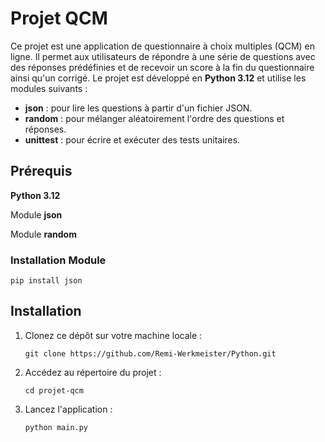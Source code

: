 # Projet QCM

Ce projet est une application de questionnaire à choix multiples (QCM) en ligne. Il permet aux utilisateurs de répondre à une série de questions avec des réponses prédéfinies et de recevoir un score à la fin du questionnaire ainsi qu'un corrigé. Le projet est développé en **Python 3.12** et utilise les modules suivants :

- **json** : pour lire les questions à partir d'un fichier JSON.
- **random** : pour mélanger aléatoirement l'ordre des questions et réponses.
- **unittest** : pour écrire et exécuter des tests unitaires.

## Prérequis
**Python 3.12** 

Module **json**

Module **random**

### Installation Module 

```
pip install json
```

## Installation

1. Clonez ce dépôt sur votre machine locale :

   ```
   git clone https://github.com/Remi-Werkmeister/Python.git
   ```

2. Accédez au répertoire du projet :

   ```
   cd projet-qcm
   ```

3. Lancez l'application :

   ```
   python main.py
   ```
